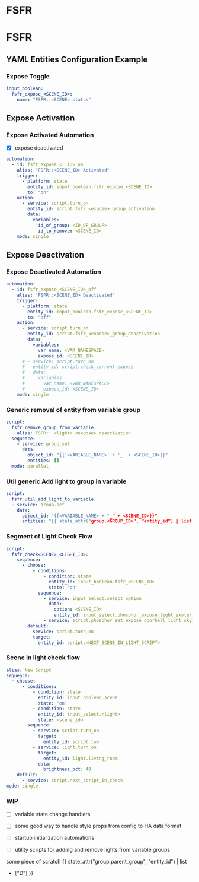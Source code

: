 # FSFR

# FSFR 


## YAML Entities Configuration Example

### Expose Toggle

```yaml
input_boolean:
  fsfr_expose_<SCENE_ID>:
    name: "FSFR::<SCENE> status"
```
## Expose Activation

### Expose Activated Automation
- [x] expose deactivated
```yaml
automation:
  - id: fsfr_expose_< _ID>_on
    alias: "FSFR::<SCENE_ID> Activated"
    trigger:
      - platform: state
        entity_id: input_boolean.fsfr_expose_<SCENE_ID>
        to: "on"
    action:
      - service: script.turn_on
        entity_id: script.fsfr_<expose>_group_activation
        data:
          variables:
            id_of_group: <ID_OF_GROUP>
            id_to_remove: <SCENE_ID>
    mode: single
```

## Expose Deactivation

### Expose Deactivated Automation

```yaml
automation:
  - id: fsfr_expose_<SCENE_ID>_off
    alias: "FSFR::<SCENE_ID> Deactivated"
    trigger:
      - platform: state
        entity_id: input_boolean.fsfr_expose_<SCENE_ID>
        to: "off"
    action:
      - service: script.turn_on
        entity_id: script.fsfr_<expose>_group_deactivation
        data:
          variables:
            var_name: <VAR_NAMESPACE>
            expose_id: <SCENE_ID>
      # - service: script.turn_on
      #   entity_id: script.check_current_expose
      #   data:
      #     variables:
      #       var_name: <VAR_NAMESPACE>
      #       expose_id: <SCENE_ID>
    mode: single
```

### Generic removal of entity from variable group

```yaml
script:
  fsfr_remove_group_from_variable:
    alias: FSFR:: <light> <expose> deactivation
  sequence:
    - service: group.set
      data:
        object_id: "{{'<VARIABLE_NAME>' + '_' + <SCENE_ID>}}"
        entities: []
  mode: parallel
```

### Util generic Add light to group in variable
```yaml
script:
  fsfr_util_add_light_to_variable:
  - service: group.set
    data:
      object_id: "{{<VARIABLE_NAME> + "_" + <SCENE_ID>}}"
      entities: "{{ state_attr("group.<GROUP_ID>", "entity_id") | list + ["<LIGHT_ID>"] }}"
```

### Segment of Light Check Flow
```yaml
script:
  fsfr_check<SCENE>_<LIGHT_ID>:
    sequence:
      - choose:
          - conditions:
              - condition: state
                entity_id: input_boolean.fsfr_<SCENE_ID>
                state: 'on'
            sequence:
              - service: input_select.select_option
                data:
                  option: <SCENE_ID>
                  entity_id: input_select.phosphor_expose_light_skyler_room
              - service: script.phosphor_set_expose_doorbell_light_skyler_room
        default:
          service: script.turn_on
          target:
            entity_id: script.<NEXT_SCENE_IN_LIGHT_SCRIPT>
```


### Scene in light check flow
```yaml
alias: New Script
sequence:
  - choose:
      - conditions:
          - condition: state
            entity_id: input_boolean.scene
            state: 'on'
          - condition: state
            entity_id: input_select.<light>
            state: <scene_id>
        sequence:
          - service: script.turn_on
            target:
              entity_id: script.two
          - service: light.turn_on
            target:
              entity_id: light.living_room
            data:
              brightness_pct: 49
    default:
      - service: script.next_script_in_check
mode: single
```

### WIP
- [ ] variable state change handlers
- [ ] some good way to handle style props from config to HA data format
- [ ] startup initialization automations
- [ ] utility scripts for adding and remove lights from variable groups



some piece of scratch
{{
  state_attr("group.parent_group", "entity_id") | list
  + ["D"]
}}